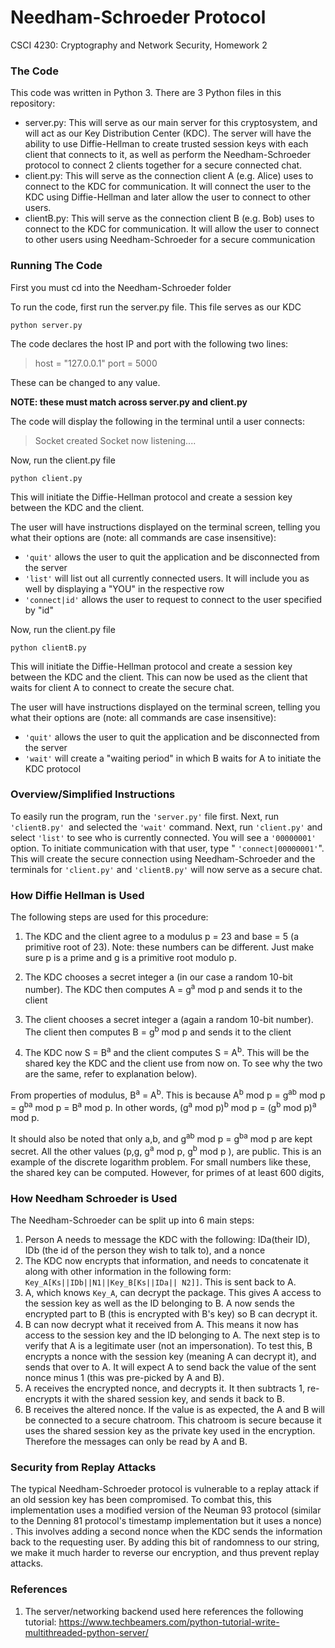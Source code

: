 # Needham-Schroeder Protocol

CSCI 4230: Cryptography and Network Security, Homework 2

### The Code

This code was written in Python 3. There are 3 Python files in this repository:

* server.py: This will serve as our main server for this cryptosystem, and will act as our Key Distribution Center (KDC). The server will have the ability to use Diffie-Hellman to create trusted session keys with each client that connects to it, as well as perform the Needham-Schroeder protocol to connect 2 clients together for a secure connected chat.
* client.py: This will serve as the connection client A (e.g. Alice) uses to connect to the KDC for communication. It will connect the user to the KDC using Diffie-Hellman and later allow the user to connect to other users.
* clientB.py: This will serve as the connection client B (e.g. Bob) uses to connect to the KDC for communication. It will allow the user to connect to other users using Needham-Schroeder for a secure communication

### Running The Code

First you must cd into the Needham-Schroeder folder

To run the code, first run the server.py file. This file serves as our KDC

```
python server.py
```

The code declares the host IP and port with the following two lines:

> host = "127.0.0.1"
> port = 5000

These can be changed to any value.

**NOTE: these must match across server.py and client.py**

The code will display the following in the terminal until a user connects:

> Socket created
> Socket now listening....

Now, run the client.py file

```
python client.py
```

This will initiate the Diffie-Hellman protocol and create a session key between the KDC and the client. 

The user will have instructions displayed on the terminal screen, telling you what their options are (note: all commands are case insensitive):

- `'quit'` allows the user to quit the application and be disconnected from the server
- `'list'` will list out all currently connected users. It will include you as well by displaying a "YOU" in the respective row
- `'connect|id'` allows the user to request to connect to the user specified by "id"

Now, run the client.py file

```
python clientB.py
```

This will initiate the Diffie-Hellman protocol and create a session key between the KDC and the client. This can now be used as the client that waits for client A to connect to create the secure chat.

The user will have instructions displayed on the terminal screen, telling you what their options are (note: all commands are case insensitive):

- `'quit'` allows the user to quit the application and be disconnected from the server
- `'wait'` will create a "waiting period" in which B waits for A to initiate the KDC protocol

### Overview/Simplified Instructions

To easily run the program, run the `'server.py'` file first. Next, run  `'clientB.py' `and selected the  `'wait'` command. Next, run  `'client.py'` and select  `'list'` to see who is currently connected. You will see a  `'00000001'` option. To initiate communication with that user, type " `'connect|00000001'`". This will create the secure connection using Needham-Schroeder and the terminals for  `'client.py'` and  `'clientB.py'` will now serve as a secure chat.

### How Diffie Hellman is Used

The following steps are used for this procedure:

1. The KDC and the client agree to a modulus p = 23 and base = 5 (a primitive root of 23). Note: these numbers can be different. Just make sure p is a prime and g is a primitive root modulo p.

2. The KDC chooses a secret integer a (in our case a random 10-bit number). The KDC then computes A = g<sup>a</sup> mod p and sends it to the client

3. The client chooses a secret integer a (again a random 10-bit number). The client then computes B = g<sup>b</sup> mod p and sends it to the client

4. The KDC now S = B<sup>a</sup> and the client computes S = A<sup>b</sup>. This will be the shared key the KDC and the client use from now on. To see why the two are the same, refer to explanation below).

From properties of modulus, B<sup>a</sup> = A<sup>b</sup>. This is because A<sup>b</sup> mod p = g<sup>ab</sup> mod p = g<sup>ba</sup> mod p = B<sup>a</sup> mod p. In other words, (g<sup>a</sup>  mod p)<sup>b</sup> mod p = (g<sup>b</sup>  mod p)<sup>a</sup> mod p.

It should also be noted that only a,b, and g<sup>ab</sup> mod p = g<sup>ba</sup> mod p are kept secret. All the other values (p,g, g<sup>a</sup> mod p, g<sup>b</sup> mod p ), are public. This is an example of the discrete logarithm problem. For small numbers like these, the shared key can be computed. However, for primes of at least 600 digits,

### How Needham Schroeder is Used

The Needham-Schroeder can be split up into 6 main steps:

1. Person A needs to message the KDC with the following: IDa(their ID), IDb (the id of the person they wish to talk to), and a nonce
2. The KDC now encrypts that information, and needs to concatenate it along with other information in the following form:  `Key_A[Ks||IDb||N1||Key_B[Ks||IDa|| N2]]`.  This is sent back to A.
3. A, which knows  `Key_A`, can decrypt the package. This gives A access to the session key as well as the ID belonging to B. A now sends the encrypted part to B (this is encrypted with B's key) so B can decrypt it.
4. B can now decrypt what it received from A. This means it now has access to the session key and the ID belonging to A. The next step is to verify that A is a legitimate user (not an impersonation). To test this, B encrypts a nonce with the session key (meaning A can decrypt it), and sends that over to A. It will expect A to send back the value of the sent nonce minus 1 (this was pre-picked by A and B). 
5. A receives the encrypted nonce, and decrypts it. It then subtracts 1, re-encrypts it with the shared session key, and sends it back to B.
6. B receives the altered nonce. If the value is as expected, the A and B will be connected to a secure chatroom. This chatroom is secure because it uses the shared session key as the private key used in the encryption. Therefore the messages can only be read by A and B.

### Security from Replay Attacks

The typical Needham-Schroeder protocol is vulnerable to a replay attack if an old session key has been compromised. To combat this, this implementation uses a modified version of the Neuman 93 protocol (similar to the Denning 81 protocol's timestamp implementation but it uses a nonce) . This involves adding a second nonce when the KDC sends the information back to the requesting user. By adding this bit of randomness to our string, we make it much harder to reverse our encryption, and thus prevent replay attacks.

### References

1. The server/networking backend used here references the following tutorial: https://www.techbeamers.com/python-tutorial-write-multithreaded-python-server/
